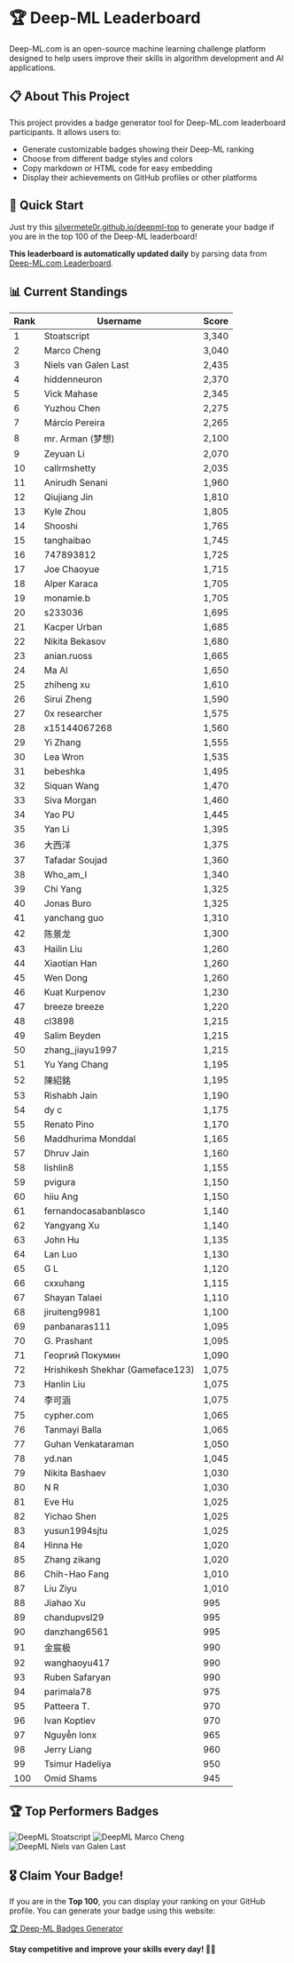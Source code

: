 # 🏆 Deep-ML Leaderboard

Deep-ML.com is an open-source machine learning challenge platform designed to help users improve their skills in algorithm development and AI applications.  

## 📋 About This Project

This project provides a badge generator tool for Deep-ML.com leaderboard participants. It allows users to:
- Generate customizable badges showing their Deep-ML ranking
- Choose from different badge styles and colors
- Copy markdown or HTML code for easy embedding
- Display their achievements on GitHub profiles or other platforms

## 🚀 Quick Start

Just try this [silvermete0r.github.io/deepml-top](silvermete0r.github.io/deepml-top) to generate your badge if you are in the top 100 of the Deep-ML leaderboard!

**This leaderboard is automatically updated daily** by parsing data from [Deep-ML.com Leaderboard](https://www.deep-ml.com/leaderboard).  

## 📊 Current Standings  

<!-- LEADERBOARD_START -->
| Rank | Username | Score |
|------|---------|-------|
| 1 | Stoatscript | 3,340 |
| 2 | Marco Cheng | 3,040 |
| 3 | Niels van Galen Last | 2,435 |
| 4 | hiddenneuron | 2,370 |
| 5 | Vick Mahase | 2,345 |
| 6 | Yuzhou Chen | 2,275 |
| 7 | Márcio Pereira | 2,265 |
| 8 | mr. Arman (梦想) | 2,100 |
| 9 | Zeyuan Li | 2,070 |
| 10 | callrmshetty | 2,035 |
| 11 | Anirudh Senani | 1,960 |
| 12 | Qiujiang Jin | 1,810 |
| 13 | Kyle Zhou | 1,805 |
| 14 | Shooshi | 1,765 |
| 15 | tanghaibao | 1,745 |
| 16 | 747893812 | 1,725 |
| 17 | Joe Chaoyue | 1,715 |
| 18 | Alper Karaca | 1,705 |
| 19 | monamie.b | 1,705 |
| 20 | s233036 | 1,695 |
| 21 | Kacper Urban | 1,685 |
| 22 | Nikita Bekasov | 1,680 |
| 23 | anian.ruoss | 1,665 |
| 24 | Ma Al | 1,650 |
| 25 | zhiheng xu | 1,610 |
| 26 | Sirui Zheng | 1,590 |
| 27 | 0x researcher | 1,575 |
| 28 | x15144067268 | 1,560 |
| 29 | Yi Zhang | 1,555 |
| 30 | Lea Wron | 1,535 |
| 31 | bebeshka | 1,495 |
| 32 | Siquan Wang | 1,470 |
| 33 | Siva Morgan | 1,460 |
| 34 | Yao PU | 1,445 |
| 35 | Yan Li | 1,395 |
| 36 | 大西洋 | 1,375 |
| 37 | Tafadar Soujad | 1,360 |
| 38 | Who_am_I | 1,340 |
| 39 | Chi Yang | 1,325 |
| 40 | Jonas Buro | 1,325 |
| 41 | yanchang guo | 1,310 |
| 42 | 陈景龙 | 1,300 |
| 43 | Hailin Liu | 1,260 |
| 44 | Xiaotian Han | 1,260 |
| 45 | Wen Dong | 1,260 |
| 46 | Kuat Kurpenov | 1,230 |
| 47 | breeze breeze | 1,220 |
| 48 | cl3898 | 1,215 |
| 49 | Salim Beyden | 1,215 |
| 50 | zhang_jiayu1997 | 1,215 |
| 51 | Yu Yang Chang | 1,195 |
| 52 | 陳紹銘 | 1,195 |
| 53 | Rishabh Jain | 1,190 |
| 54 | dy c | 1,175 |
| 55 | Renato Pino | 1,170 |
| 56 | Maddhurima Monddal | 1,165 |
| 57 | Dhruv Jain | 1,160 |
| 58 | lishlin8 | 1,155 |
| 59 | pvigura | 1,150 |
| 60 | hiiu Ang | 1,150 |
| 61 | fernandocasabanblasco | 1,140 |
| 62 | Yangyang Xu | 1,140 |
| 63 | John Hu | 1,135 |
| 64 | Lan Luo | 1,130 |
| 65 | G L | 1,120 |
| 66 | cxxuhang | 1,115 |
| 67 | Shayan Talaei | 1,110 |
| 68 | jiruiteng9981 | 1,100 |
| 69 | panbanaras111 | 1,095 |
| 70 | G. Prashant | 1,095 |
| 71 | Георгий Покумин | 1,090 |
| 72 | Hrishikesh Shekhar (Gameface123) | 1,075 |
| 73 | Hanlin Liu | 1,075 |
| 74 | 李可涵 | 1,075 |
| 75 | cypher.com | 1,065 |
| 76 | Tanmayi Balla | 1,065 |
| 77 | Guhan Venkataraman | 1,050 |
| 78 | yd.nan | 1,045 |
| 79 | Nikita Bashaev | 1,030 |
| 80 | N R | 1,030 |
| 81 | Eve Hu | 1,025 |
| 82 | Yichao Shen | 1,025 |
| 83 | yusun1994sjtu | 1,025 |
| 84 | Hinna He | 1,020 |
| 85 | Zhang zikang | 1,020 |
| 86 | Chih-Hao Fang | 1,010 |
| 87 | Liu Ziyu | 1,010 |
| 88 | Jiahao Xu | 995 |
| 89 | chandupvsl29 | 995 |
| 90 | danzhang6561 | 995 |
| 91 | 金宸极 | 990 |
| 92 | wanghaoyu417 | 990 |
| 93 | Ruben Safaryan | 990 |
| 94 | parimala78 | 975 |
| 95 | Patteera T. | 970 |
| 96 | Ivan Koptiev | 970 |
| 97 | Nguyễn lonx | 965 |
| 98 | Jerry Liang | 960 |
| 99 | Tsimur Hadeliya | 950 |
| 100 | Omid Shams | 945 |
<!-- LEADERBOARD_END -->

## 🏆 Top Performers Badges

<!-- BADGES_START -->
![DeepML Stoatscript](https://img.shields.io/badge/dynamic/json?url=https%3A%2F%2Fraw.githubusercontent.com%2Fsilvermete0r%2Fdeepml-top%2Fmain%2Fbadges.json&query=%24.f0022cc6de4b20fe459420bacf8c1f9c.label&prefix=Rank%20&style=for-the-badge&label=%F0%9F%9A%80%20DeepML&color=blue&link=https%3A%2F%2Fwww.deep-ml.com%2Fleaderboard)
![DeepML Marco Cheng](https://img.shields.io/badge/dynamic/json?url=https%3A%2F%2Fraw.githubusercontent.com%2Fsilvermete0r%2Fdeepml-top%2Fmain%2Fbadges.json&query=%24.4091c1a21900bd2c7d3f4e343acddda1.label&prefix=Rank%20&style=for-the-badge&label=%F0%9F%9A%80%20DeepML&color=blue&link=https%3A%2F%2Fwww.deep-ml.com%2Fleaderboard)
![DeepML Niels van Galen Last](https://img.shields.io/badge/dynamic/json?url=https%3A%2F%2Fraw.githubusercontent.com%2Fsilvermete0r%2Fdeepml-top%2Fmain%2Fbadges.json&query=%24.bf62d15a67b58334f4927c43de7b2b43.label&prefix=Rank%20&style=for-the-badge&label=%F0%9F%9A%80%20DeepML&color=blue&link=https%3A%2F%2Fwww.deep-ml.com%2Fleaderboard)
<!-- BADGES_END -->

## 🎖 Claim Your Badge!  

If you are in the **Top 100**, you can display your ranking on your GitHub profile. You can generate your badge using this website:

[🏆 Deep-ML Badges Generator](https://silvermete0r.github.io/deepml-top/)

**Stay competitive and improve your skills every day! 🚀🔥**